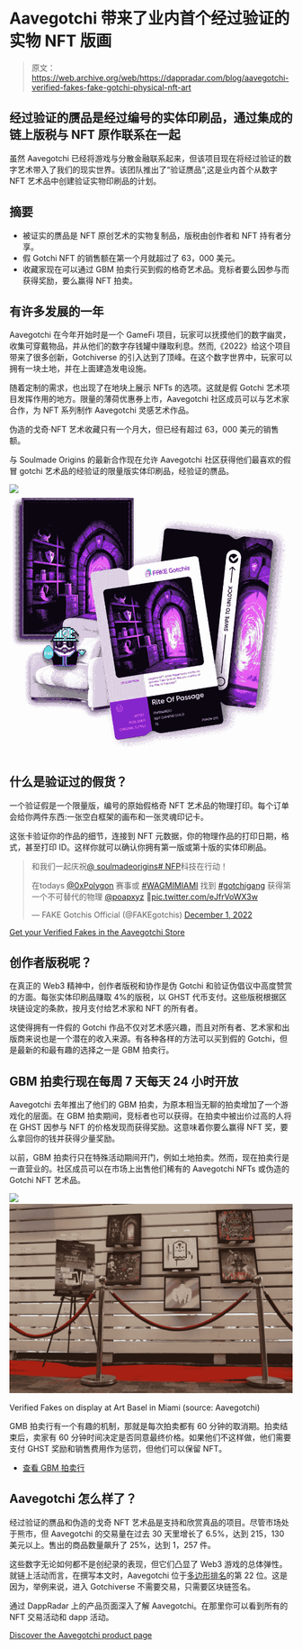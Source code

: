 # Aavegotchi 带来了业内首个经过验证的实物 NFT 版画

> 原文：<https://web.archive.org/web/https://dappradar.com/blog/aavegotchi-verified-fakes-fake-gotchi-physical-nft-art>

## 经过验证的赝品是经过编号的实体印刷品，通过集成的链上版税与 NFT 原作联系在一起

虽然 Aavegotchi 已经将游戏与分散金融联系起来，但该项目现在将经过验证的数字艺术带入了我们的现实世界。该团队推出了“验证赝品”,这是业内首个从数字 NFT 艺术品中创建验证实物印刷品的计划。

## 摘要

*   被证实的赝品是 NFT 原创艺术的实物复制品，版税由创作者和 NFT 持有者分享。
*   假 Gotchi NFT 的销售额在第一个月就超过了 63，000 美元。
*   收藏家现在可以通过 GBM 拍卖行买到假的格奇艺术品。竞标者要么因参与而获得奖励，要么赢得 NFT 拍卖。

## 有许多发展的一年

Aavegotchi 在今年开始时是一个 GameFi 项目，玩家可以抚摸他们的数字幽灵，收集可穿戴物品，并从他们的数字存钱罐中赚取利息。然而,《2022》给这个项目带来了很多创新，Gotchiverse 的引入达到了顶峰。在这个数字世界中，玩家可以拥有一块土地，并在上面建造发电设施。

随着定制的需求，也出现了在地块上展示 NFTs 的选项。这就是假 Gotchi 艺术项目发挥作用的地方。限量的薄荷优惠券上市，Aavegotchi 社区成员可以与艺术家合作，为 NFT 系列制作 Aavegotchi 灵感艺术作品。

伪造的戈奇·NFT 艺术收藏只有一个月大，但已经有超过 63，000 美元的销售额。

与 Soulmade Origins 的最新合作现在允许 Aavegotchi 社区获得他们最喜欢的假冒 gotchi 艺术品的经验证的限量版实体印刷品，经验证的赝品。

![](img/7b73d87c49b610a3dca71d92a052490d.png)![](img/1cfbe5eac985bf21d80910cd008f7327.png)

## 什么是验证过的假货？

一个验证假是一个限量版，编号的原始假格奇 NFT 艺术品的物理打印。每个订单会给你两件东西:一张空白框架的画布和一张灵魂印记卡。

这张卡验证你的作品的细节，连接到 NFT 元数据，你的物理作品的打印日期，格式，甚至打印 ID。这样你就可以确认你拥有第一版或第十版的实体印刷品。

> 和我们一起庆祝⁦[@ soulmadeorigins](https://web.archive.org/web/20221229213557/https://twitter.com/SoulmadeOrigins?ref_src=twsrc%5Etfw)⁩[# NFP](https://web.archive.org/web/20221229213557/https://twitter.com/hashtag/NFP?src=hash&ref_src=twsrc%5Etfw)科技在行动！
> 
> 在⁦todays [@0xPolygon](https://web.archive.org/web/20221229213557/https://twitter.com/0xPolygon?ref_src=twsrc%5Etfw) ⁩赛事或 [#WAGMIMIAMI](https://web.archive.org/web/20221229213557/https://twitter.com/hashtag/WAGMIMIAMI?src=hash&ref_src=twsrc%5Etfw) 找到 [#gotchigang](https://web.archive.org/web/20221229213557/https://twitter.com/hashtag/gotchigang?src=hash&ref_src=twsrc%5Etfw) 获得第一个不可替代的物理⁦ [@poapxyz](https://web.archive.org/web/20221229213557/https://twitter.com/poapxyz?ref_src=twsrc%5Etfw) ⁩🚀[pic.twitter.com/eJfrVoWX3w](https://web.archive.org/web/20221229213557/https://t.co/eJfrVoWX3w)
> 
> — FAKE Gotchis Official (@FAKEgotchis) [December 1, 2022](https://web.archive.org/web/20221229213557/https://twitter.com/FAKEgotchis/status/1598383642576769024?ref_src=twsrc%5Etfw)

[Get your Verified Fakes in the Aavegotchi Store](https://web.archive.org/web/20221229213557/https://store.aavegotchi.com/collections/verified-fakes)

## 创作者版税呢？

在真正的 Web3 精神中，创作者版税和协作是伪 Gotchi 和验证伪倡议中高度赞赏的方面。每张实体印刷品赚取 4%的版税，以 GHST 代币支付。这些版税根据区块链设定的条款，按月支付给艺术家和 NFT 的所有者。

这使得拥有一件假的 Gotchi 作品不仅对艺术感兴趣，而且对所有者、艺术家和出版商来说也是一个潜在的收入来源。有各种各样的方法可以买到假的 Gotchi，但是最新的和最有趣的选择之一是 GBM 拍卖行。

## GBM 拍卖行现在每周 7 天每天 24 小时开放

Aavegotchi 去年推出了他们的 GBM 拍卖，为原本相当无聊的拍卖增加了一个游戏化的层面。在 GBM 拍卖期间，竞标者也可以获得。在拍卖中被出价过高的人将在 GHST 因参与 NFT 的价格发现而获得奖励。这意味着你要么赢得 NFT 奖，要么拿回你的钱并获得少量奖励。

以前，GBM 拍卖行只在特殊活动期间开门，例如土地拍卖。然而，现在拍卖行是一直营业的。社区成员可以在市场上出售他们稀有的 Aavegotchi NFTs 或伪造的 Gotchi NFT 艺术品。

![](img/3832bb5cc032b17ade873967db4fbd66.png)![](img/081708c9a8be4c09a7b139bc253943ce.png)

Verified Fakes on display at Art Basel in Miami (source: Aavegotchi)

GMB 拍卖行有一个有趣的机制，那就是每次拍卖都有 60 分钟的取消期。拍卖结束后，卖家有 60 分钟时间决定是否同意最终价格。如果他们不这样做，他们需要支付 GHST 奖励和销售费用作为惩罚，但他们可以保留 NFT。

*   [查看 GBM 拍卖行](https://web.archive.org/web/20221229213557/https://auction.aavegotchi.com/)

## Aavegotchi 怎么样了？

经过验证的赝品和伪造的戈奇 NFT 艺术品是支持和欣赏真品的项目。尽管市场处于熊市，但 Aavegotchi 的交易量在过去 30 天里增长了 6.5%，达到 215，130 美元以上。售出的商品数量飙升了 25%，达到 1，257 件。

这些数字无论如何都不是创纪录的表现，但它们凸显了 Web3 游戏的总体弹性。就链上活动而言，在撰写本文时，Aavegotchi 位于[多边形排名](https://web.archive.org/web/20221229213557/https://dappradar.com/rankings/protocol/polygon)的第 22 位。这是因为，举例来说，进入 Gotchiverse 不需要交易，只需要区块链签名。

通过 DappRadar 上的产品页面深入了解 Aavegotchi。在那里你可以看到所有的 NFT 交易活动和 dapp 活动。

[Discover the Aavegotchi product page](https://web.archive.org/web/20221229213557/https://dappradar.com/polygon/games/aavegotchi)